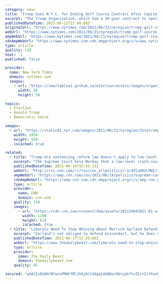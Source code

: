 ```yaml
---
category: news
title: "Trump Sues N.Y.C. for Ending Golf Course Contract After Capitol Riot"
excerpt: "The Trump Organization, which had a 20-year contract to operate a public golf course in the Bronx, claims it was unfairly targeted."
publishedDateTime: 2021-06-21T22:40:00Z
originalUrl: "https://www.nytimes.com/2021/06/21/nyregion/trump-golf-course-lawsuit-bronx.html"
webUrl: "https://www.nytimes.com/2021/06/21/nyregion/trump-golf-course-lawsuit-bronx.html"
ampWebUrl: "https://www.nytimes.com/2021/06/21/nyregion/trump-golf-course-lawsuit-bronx.amp.html"
cdnAmpWebUrl: "https://www-nytimes-com.cdn.ampproject.org/c/s/www.nytimes.com/2021/06/21/nyregion/trump-golf-course-lawsuit-bronx.amp.html"
type: article
quality: 135
heat: -1
published: false

provider:
  name: New York Times
  domain: nytimes.com
  images:
    - url: "https://smartableai.github.io/election/assets/images/organizations/nytimes.com-50x50.jpg"
      width: 50
      height: 50

topics:
  - Election
  - Donald Trump
  - Democratic Voice

images:
  - url: "https://static01.nyt.com/images/2021/06/21/nyregion/21nytrump-golf02/21nytrump-golf02-facebookJumbo.jpg"
    width: 1050
    height: 550
    isCached: true

related:
  - title: "Trump-era sentencing reform law doesn't apply to low-level crack cocaine offenders, Supreme Court says"
    excerpt: "The Supreme Court held Monday that a low-level crack-cocaine offender is ineligible to seek a reduced sentence under the Trump-era First Step Act sentencing reform law.\n    \n"
    publishedDateTime: 2021-06-14T15:43:13Z
    webUrl: "http://rss.cnn.com/~r/rss/cnn_allpolitics/~3/d3luDHVLMWI/index.html"
    ampWebUrl: "https://amp.cnn.com/cnn/2021/06/14/politics/supreme-court-first-step-act-crack-cocaine-conviction-case/index.html"
    cdnAmpWebUrl: "https://amp-cnn-com.cdn.ampproject.org/c/s/amp.cnn.com/cnn/2021/06/14/politics/supreme-court-first-step-act-crack-cocaine-conviction-case/index.html"
    type: article
    provider:
      name: CNN
      domain: cnn.com
    quality: 159
    images:
      - url: "https://cdn.cnn.com/cnnnext/dam/assets/201224043021-01-us-supreme-court-1211-super-tease.jpg"
        width: 1100
        height: 619
        isCached: true
  - title: "Liberals Need To Stop Whining About Merrick Garland Defending Trump"
    excerpt: "Garland’s not obliged to defend misconduct, but he does need to restore the confidence in the Department of Justice that the previous administration shattered and squandered."
    publishedDateTime: 2021-06-17T11:23:00Z
    webUrl: "https://www.thedailybeast.com/liberals-need-to-stop-whining-about-merrick-garland-defending-trump"
    type: article
    provider:
      name: The Daily Beast
      domain: thedailybeast.com
    quality: 45

secured: "qXAlEsEm6HrBfwznPMNFfMlJXAjHJ14QgqI4GWUec0U+ypkftvIEi+Z/YFwvHA1BDKRBBPQwHBr7DISQu0mqvGnveZyrZfffRn0kn1ytgULFlzkHw+MNTl0V3bGpRT9bkX5ZEd538MpI3iPp2IEREHdUS52p41sR1CpC9LYSdXxc+K71CTWlogYQUsydWL8aRcL9FqVNPHdPVDxEIiAO+d41k+8P27ycOpzfQEXsPyZd2KjxcDZVNKtXU8SsNSm+mU6tTf5K+NUxVxIPneCTwGl4fyKx86IOWjcJIJRdFV1RZ104w5CiaWnlKaf05D5asDCQAdr50c5HUU087LuHuZIxXUgqVerfWKSjpqDZkbc=;zVzkDJZcHrJQE6h16r+CSg=="
---
```


